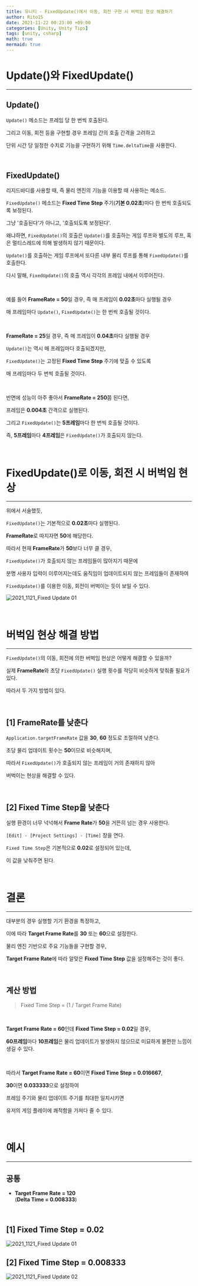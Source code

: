 ```yaml
---
title: 유니티 - FixedUpdate()에서 이동, 회전 구현 시 버벅임 현상 해결하기
author: Rito15
date: 2021-11-22 00:23:00 +09:00
categories: [Unity, Unity Tips]
tags: [unity, csharp]
math: true
mermaid: true
---
```


# Update()와 FixedUpdate()
---

## **Update()**

`Update()` 메소드는 프레임 당 한 번씩 호출된다.

그리고 이동, 회전 등을 구현할 경우 프레임 간의 호출 간격을 고려하고

단위 시간 당 일정한 수치로 기능을 구현하기 위해 `Time.deltaTime`을 사용한다.

<br>

## **FixedUpdate()**

리지드바디를 사용할 때, 즉 물리 엔진의 기능을 이용할 때 사용하는 메소드.

`FixedUpdate()` 메소드는 **Fixed Time Step** 주기(**기본 0.02초**)마다 한 번씩 호출되도록 보정된다.

그냥 '호출된다'가 아니고, '호출되도록 보정된다'.

왜냐하면, `FixedUpdate()`의 호출은 `Update()`를 호출하는 게임 루프와 별도의 루프, 혹은 멀티스레드에 의해 발생하지 않기 때문이다.

`Update()`를 호출하는 게임 루프에서 또다른 내부 물리 루프를 통해 `FixedUpdate()`를 호출한다.

다시 말해, `FixedUpdate()`의 호출 역시 각각의 프레임 내에서 이루어진다.

<br>

예를 들어 **FrameRate = 50**일 경우, 즉 매 프레임이 **0.02초**마다 실행될 경우

매 프레임마다 `Update()`, `FixedUpdate()`는 한 번씩 호출될 것이다.

<br>

**FrameRate = 25**일 경우, 즉 매 프레임이 **0.04초**마다 실행될 경우

`Update()`는 역시 매 프레임마다 호출되겠지만,

`FixedUpdate()`는 고정된 **Fixed Time Step** 주기에 맞출 수 있도록

매 프레임마다 두 번씩 호출될 것이다.

<br>

반면에 성능이 아주 좋아서 **FrameRate = 250**쯤 된다면,

프레임은 **0.004초** 간격으로 실행된다.

그리고 `FixedUpdate()`는 **5프레임**마다 한 번씩 호출될 것이다.

즉, **5프레임**마다 **4프레임**은 `FixedUpdate()`가 호출되지 않는다.

<br>



# FixedUpdate()로 이동, 회전 시 버벅임 현상
---

위에서 서술했듯,

`FixedUpdate()`는 기본적으로 **0.02초**마다 실행된다.

**FrameRate**로 따지자면 **50**에 해당한다.

따라서 현재 **FrameRate**가 **50**보다 너무 클 경우,

`FixedUpdate()`가 호출되지 않는 프레임들이 많아지기 때문에

분명 사용자 입력이 이루어지는데도 움직임이 업데이트되지 않는 프레임들이 존재하여

`FixedUpdate()`를 이용한 이동, 회전이 버벅이는 듯이 보일 수 있다.

![2021_1121_Fixed Update 01](https://user-images.githubusercontent.com/42164422/142766415-d77b57b8-3bc4-4934-9f44-96663103f325.gif)

<br>



# 버벅임 현상 해결 방법
---

`FixedUpdate()`의 이동, 회전에 의한 버벅임 현상은 어떻게 해결할 수 있을까?

실제 **FrameRate**와 초당 `FixedUpdate()` 실행 횟수를 적당히 비슷하게 맞춰줄 필요가 있다.

따라서 두 가지 방법이 있다.

<br>

## **[1] FrameRate를 낮춘다**

`Application.targetFrameRate` 값을 **30**, **60** 정도로 조절하여 낮춘다.

초당 물리 업데이트 횟수는 **50**이므로 비슷해지며,

따라서 `FixedUpdate()`가 호출되지 않는 프레임이 거의 존재하지 않아

버벅이는 현상을 해결할 수 있다.

<br>

## **[2] Fixed Time Step을 낮춘다**

실행 환경이 너무 넉넉해서 **Frame Rate**가 **50**을 거뜬히 넘는 경우 사용한다.

`[Edit] - [Project Settings] - [Time]` 창을 연다.

`Fixed Time Step`은 기본적으로 **0.02**로 설정되어 있는데,

이 값을 낮춰주면 된다.

<br>



# 결론
---

대부분의 경우 실행할 기기 환경을 특정하고,

이에 따라 **Target Frame Rate**를 **30** 또는 **60**으로 설정한다.

물리 엔진 기반으로 주요 기능들을 구현할 경우,

**Target Frame Rate**에 따라 알맞은 **Fixed Time Step** 값을 설정해주는 것이 좋다.

<br>

## **계산 방법**
> Fixed Time Step = (1 / Target Frame Rate)

<br>

**Target Frame Rate = 60**인데 **Fixed Time Step = 0.02**일 경우,

**60프레임**마다 **10프레임**은 물리 업데이트가 발생하지 않으므로 미묘하게 불편한 느낌이 생길 수 있다.

<br>

따라서 **Target Frame Rate = 60**이면 **Fixed Time Step = 0.016667**,

**30**이면 **0.033333**으로 설정하여

프레임 주기와 물리 업데이트 주기를 최대한 일치시키면

유저의 게임 플레이에 쾌적함을 가져다 줄 수 있다.

<br>


# 예시
---

## **공통**
- **Target Frame Rate = 120** <br>
  (**Delta Time = 0.008333**)

<br>

## **[1] Fixed Time Step = 0.02**
![2021_1121_Fixed Update 01](https://user-images.githubusercontent.com/42164422/142766415-d77b57b8-3bc4-4934-9f44-96663103f325.gif)

## **[2] Fixed Time Step = 0.008333**
![2021_1121_Fixed Update 02](https://user-images.githubusercontent.com/42164422/142766417-942e1984-6b78-455c-a015-539810da4c24.gif)

<br>

